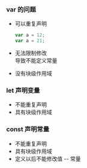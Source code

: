 ### var 的问题
+ 可以重复声明
	``` js
	var a = 12;
	var a = 21;
	```

+ 无法限制修改	
		导致不能定义常量

+ 没有块级作用域 

### let 声明变量
* 不能重复声明
* 具有块级作用域

### const 声明常量
* 不能重复声明
* 具有块级作用域
* 定义以后不能修改值 -- 常量
